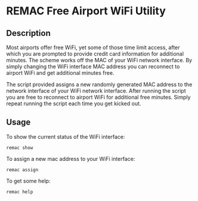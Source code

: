 # REMAC Free Airport WiFi Utility

Description
-----------

Most airports offer free WiFi, yet some of those time limit access, after which
you are prompted to provide credit card information for additional minutes. The
scheme works off the MAC of your WiFi network interface. By simply changing the
WiFi interface MAC address you can reconnect to airport WiFi and get additional
minutes free.

The script provided assigns a new randomly generated MAC address to the network
interface of your WiFi network interface. After running the script you are free
to reconnect to airport WiFi for additional free minutes. Simply repeat running
the script each time you get kicked out.

Usage
-----

To show the current status of the WiFi interface:

    remac show

To assign a new mac address to your WiFi interface:

    remac assign

To get some help:

    remac help
